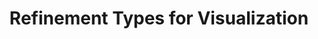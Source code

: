 ---
layout: post
title:  "Refinement Types for Visualization"
categories: research
authors: "Jingtao Xia + <strong>Junrui Liu</strong>, Nicholas Brown, Yanju Chen, Yu Feng"
venue: "ASE'24"
doi: https://doi.org/10.1145/3691620.3695550
---